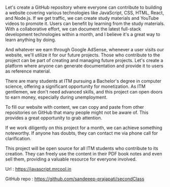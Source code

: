Let's create a GitHub repository where everyone can contribute to building a website covering various technologies like JavaScript, CSS, HTML, React, and Node.js. If we get traffic, we can create study materials and YouTube videos to promote it. Users can benefit by learning from the study materials. With a collaborative effort, we can document the latest full-stack development technologies within a month, and I believe it's a great way to learn anything by doing.


And whatever we earn through Google AdSense, whenever a user visits our website, we'll utilize it for our future projects. Those who contribute to the project can be part of creating and managing future projects. Let's create a platform where anyone can generate documentation and provide it to users as reference material.

There are many students at ITM pursuing a Bachelor's degree in computer science, offering a significant opportunity for monetization. As ITM gentlemen, we don't need advanced skills, and this project can open doors to earn money, especially during unemployment.

To fill our website with content, we can copy and paste from other repositories on GitHub that many people might not be aware of. This provides a great opportunity to grab attention.

If we work diligently on this project for a month, we can achieve something noteworthy. If anyone has doubts, they can contact me via phone call for clarification.

This project will be open source for all ITM students who contribute to its creation. They can freely use the content in their PDF book notes and even sell them, providing a valuable resource for everyone involved.

Url : https://javascript.mrcool.in

GitHub repo : https://github.com/sandeeep-prajapati/secondClass

